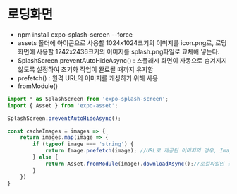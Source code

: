 # 로딩화면
- npm install expo-splash-screen --force
- assets 폴더에 아이콘으로 사용할 1024x1024크기의 이미지를 icon.png로, 로딩화면에 사용할 1242x2436크기의 이미지를 splash.png파일로 교체해 넣는다.
- SplashScreen.preventAutoHideAsync() : 스플래시 화면이 자동으로 숨겨지지 않도록 설정하여 초기화 작업이 완료될 때까지 유지함
- prefetch() : 원격 URL의 이미지를 캐싱하기 위해 사용
- fromModule()
```js
import * as SplashScreen from 'expo-splash-screen';
import { Asset } from 'expo-asset';

SplashScreen.preventAutoHideAsync();

const cacheImages = images => {
    return images.map(image => {
        if (typeof image === 'string') {
            return Image.prefetch(image); //URL로 제공된 이미지의 경우, Image.prefetch로 캐싱
        } else {
            return Asset.fromModule(image).downloadAsync();//로컬파일인 경우, expo-asset에서 제공하는 다운로드 방식으로 캐싱
        }
    })
}
```
